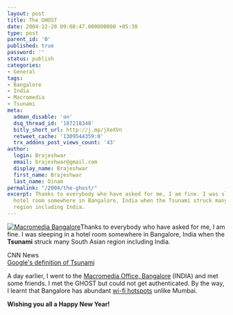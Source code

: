 ```yaml
---
layout: post
title: The GHOST
date: 2004-12-28 09:08:47.000000000 +05:30
type: post
parent_id: '0'
published: true
password: ''
status: publish
categories:
- General
tags:
- Bangalore
- India
- Macromedia
- Tsunami
meta:
  adman_disable: 'on'
  dsq_thread_id: '187218348'
  bitly_short_url: http://j.mp/jXeXVn
  retweet_cache: '1309544359:0'
  trx_addons_post_views_count: '43'
author:
  login: Brajeshwar
  email: brajeshwar@gmail.com
  display_name: Brajeshwar
  first_name: Brajeshwar
  last_name: Oinam
permalink: "/2004/the-ghost/"
excerpt: Thanks to everybody who have asked for me, I am fine. I was sleeping in a
  hotel room somewhere in Bangalore, India when the Tsunami struck many South Asian
  region including India.
---
```

<p><a href="http://www.flickr.com/photos/brajeshwar/113363658/"><img src="{{ site.baseurl }}/assets/2004/12/mmblr.jpg" alt="Macromedia Bangalore" /></a>Thanks to everybody who have asked for me, I am fine. I was sleeping in a hotel room somewhere in Bangalore, India when the <strong>Tsunami</strong> struck many South Asian region including India.</p>
<p>CNN News<br />
<a href="http://www.google.com/search?hl=en&q=define%3Atsunami&btnG=Google+Search" title="google definition of Tsunami">Google's definition of Tsunami </a></p>
<p>A day earlier, I went to the <a href="http://www.flickr.com/photos/brajeshwar/113363658/" title="Macromedia Office, Bangalore">Macromedia Office, Bangalore</a> (INDIA) and met some friends. I met the GHOST but could not get authenticated. By the way, I learnt that Bangalore has abundant <a href="http://wi-fihotspotlist.com/search.php?street=&city=bangalore&state=&zip=&country=IN&network=&proximity=10&submit.x=92&submit.y=17&submit=Show+HotSpots" title="wi-fi hotspot in Bangalore">wi-fi hotspots</a> unlike Mumbai.</p>
<p><strong>Wishing you all a Happy New Year!</strong></p>

